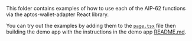 This folder contains examples of how to use each of the AIP-62 functions via the aptos-wallet-adapter React library. 

You can try out the examples by adding them to the [`page.tsx`](../app/page.tsx) file then building the demo app with the instructions in the demo app [README.md](../../README.md).
